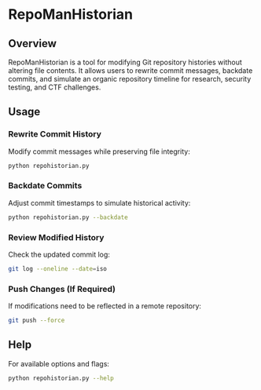 # RepoManHistorian

## Overview

RepoManHistorian is a tool for modifying Git repository histories without altering file contents. It allows users to rewrite commit messages, backdate commits, and simulate an organic repository timeline for research, security testing, and CTF challenges.

## Usage

### Rewrite Commit History
Modify commit messages while preserving file integrity:
```bash
python repohistorian.py
```

### Backdate Commits
Adjust commit timestamps to simulate historical activity:
```bash
python repohistorian.py --backdate
```

### Review Modified History
Check the updated commit log:
```bash
git log --oneline --date=iso
```

### Push Changes (If Required)
If modifications need to be reflected in a remote repository:
```bash
git push --force
```

## Help
For available options and flags:
```bash
python repohistorian.py --help
```


